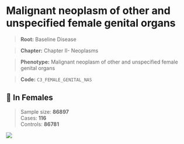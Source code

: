# Malignant neoplasm of other and unspecified female genital organs

> **Root:** Baseline Disease  

> **Chapter:** Chapter II- Neoplasms  

> **Phenotype:** Malignant neoplasm of other and unspecified female genital organs  

> **Code:** `C3_FEMALE_GENITAL_NAS`

## 👩 In Females  
> Sample size: **86897**  
> Cases: **116**  
> Controls: **86781**
<img src="/Disease/Figures/ALL/Incidence/C3_FEMALE_GENITAL_NAS.png"/>
<CsvTable src="/public/Disease/Data/ALL/Incidence/COX_C3_FEMALE_GENITAL_NAS.csv" label="🔍 View full results" />
